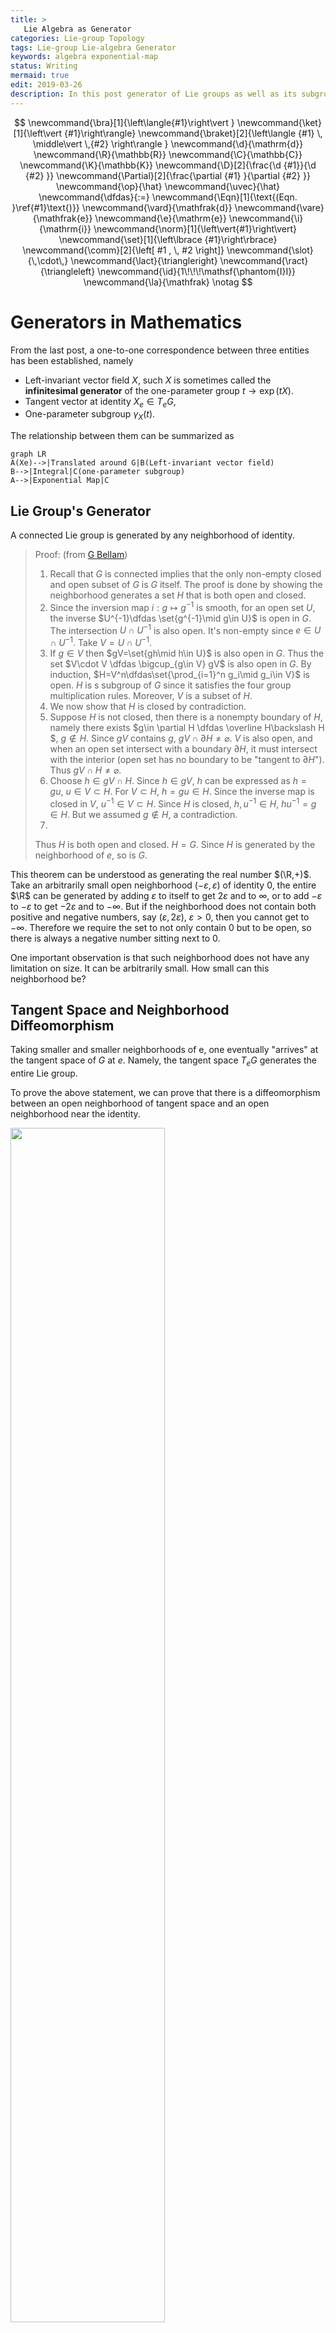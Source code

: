 ```yaml
---
title: >
   Lie Algebra as Generator
categories: Lie-group Topology
tags: Lie-group Lie-algebra Generator
keywords: algebra exponential-map 
status: Writing
mermaid: true
edit: 2019-03-26
description: In this post generator of Lie groups as well as its subgroup are considered. This short post is preparation for the application of Mathematical theory into QM and CM. This post is the third of a series of posts that start from Lie group and Lie algebra.
---
```


$$
\newcommand{\bra}[1]{\left\langle{#1}\right\vert }
\newcommand{\ket}[1]{\left\vert {#1}\right\rangle}
\newcommand{\braket}[2]{\left\langle {#1} \, \middle\vert \,{#2} \right\rangle }
\newcommand{\d}{\mathrm{d}}
\newcommand{\R}{\mathbb{R}}
\newcommand{\C}{\mathbb{C}}
\newcommand{\K}{\mathbb{K}}
\newcommand{\D}[2]{\frac{\d {#1}}{\d {#2} }}
\newcommand{\Partial}[2]{\frac{\partial {#1} }{\partial {#2} }}
\newcommand{\op}{\hat}
\newcommand{\uvec}{\hat}
\newcommand{\dfdas}{:=}
\newcommand{\Eqn}[1]{\text{(Eqn. }\ref{#1}\text{)}}
\newcommand{\vard}{\mathfrak{d}}
\newcommand{\vare}{\mathfrak{e}}
\newcommand{\e}{\mathrm{e}}
\newcommand{\i}{\mathrm{i}}
\newcommand{\norm}[1]{\left\vert{#1}\right\vert}
\newcommand{\set}[1]{\left\lbrace {#1}\right\rbrace}
\newcommand{\comm}[2]{\left[ #1 , \, #2 \right]}
\newcommand{\slot}{\,\cdot\,}
\newcommand{\lact}{\triangleright}
\newcommand{\ract}{\triangleleft}
\newcommand{\id}{1\!\!\!\mathsf{\phantom{I}I}}
\newcommand{\la}{\mathfrak}
\notag
$$

# Generators in Mathematics

From the last post, a one-to-one correspondence between three entities has been established, namely

- Left-invariant vector field $X$, such $X$ is sometimes called the **infinitesimal generator** of the one-parameter group $t \rightarrow \exp(tX)​$.
- Tangent vector at identity $X_e\in T_eG$,
- One-parameter subgroup $\gamma_X(t)​$.

The relationship between them can be summarized as

```mermaid
graph LR
A(Xe)-->|Translated around G|B(Left-invariant vector field)
B-->|Integral|C(one-parameter subgroup)
A-->|Exponential Map|C
```

## Lie Group's Generator

A connected Lie group is generated by any neighborhood of identity.

> Proof: (from [G Bellam](https://www.maths.gla.ac.uk/~gbellamy/lie.pdf))
>
> 1. Recall that $G$ is connected implies that the only non-empty closed and open subset of $G$ is $G$ itself. The proof is done by showing the neighborhood generates a set $H$ that is both open and closed.
> 2. Since the inversion map $i:g\mapsto g^{-1}$ is smooth, for an open set $U$, the inverse $U^{-1}\dfdas \set{g^{-1}\mid g\in U}$ is open in $G$. The intersection $U\cap U^{-1}$ is also open. It's non-empty since $e\in U\cap U^{-1}$. Take $V=U \cap U^{-1}$.
> 3. If $g\in V$ then $gV=\set{gh\mid h\in U}$ is also open in $G$. Thus the set $V\cdot V \dfdas \bigcup_{g\in V} gV$ is also open in $G$. By induction, $H=V^n\dfdas\set{\prod_{i=1}^n g_i\mid g_i\in V}$ is open. $H$ is s subgroup of $G$ since it satisfies the four group multiplication rules. Moreover,  $V$ is a subset of $H$.
> 4. We now show that $H$ is closed by contradiction.
> 5. Suppose $H​$ is not closed, then there is a nonempty boundary of $H​$, namely there exists $g\in \partial H \dfdas \overline H\backslash H​$, $g\notin H​$. Since $gV​$ contains $g​$, $gV\cap\partial H\neq\varnothing​$. $V​$ is also open, and when an open set intersect with a boundary $\partial H​$, it must intersect with the interior (open set has no boundary to be "tangent to $\partial H​$"). Thus $gV \cap H \neq \varnothing​$.
> 7. Choose $h\in gV\cap H$. Since $h\in gV$, $h$ can be expressed as $h=gu, \ u\in V \subset H$. For $V\subset H$, $h=gu\in H$. Since the inverse map is closed in $V$, $u^{-1} \in V \subset H$. Since $H$ is closed, $h, u^{-1} \in H$, $hu^{-1} = g \in H$. But we assumed $g\notin H$, a contradiction. 
> 7. 
>   Thus $H$ is both open and closed. $H=G$. Since $H$ is generated by the neighborhood of $e$, so is $G$.
>

This theorem can be understood as generating the real number $(\R,+)$. Take an arbitrarily small open neighborhood $(-\varepsilon, \varepsilon)$ of identity $0$, the entire $\R$ can be generated by adding $\varepsilon$ to itself to get $2\varepsilon$ and to $\infty$, or to add $-\varepsilon$ to $-\varepsilon$ to get $-2\varepsilon$ and to $-\infty$. But if the neighborhood does not contain both positive and negative numbers, say $(\varepsilon ,2\varepsilon), \ \varepsilon >0$, then you cannot get to $-\infty$. Therefore we require the set to not only contain $0$ but to be open, so there is always a negative number sitting next to $0$.

One important observation is that such neighborhood does not have any limitation on size. It can be arbitrarily small. How small can this neighborhood be? 

## Tangent Space and Neighborhood Diffeomorphism

Taking smaller and smaller neighborhoods of e, one eventually "arrives" at the tangent space of $G$ at $e$. Namely, the tangent space $T_eG$ generates the entire Lie group.

To prove the above statement, we can prove that there is a diffeomorphism between an open neighborhood of tangent space and an open neighborhood near the identity.

<img src='https://raw.githubusercontent.com/yk-liu/yk-liu.github.io/master/_posts/2019-03-20-Lie-Agebra-as-Generator/assets/ExpDiffeo.png' width='70%'>

Proposition: The exponential map $\exp : T_e G \rightarrow G$ is smooth, and it is a local diffeomorphism at $0$.

> Proof:
>
> 1. **Inverse Function Theorem**: Let $f : M \rightarrow N$ be a smooth map between two smooth manifolds $M$, $N$, and let $p \in M$ and $q = f(p)$. If $\d f_p : T_pM \rightarrow T_qN$ is an isomorphism, then there exists an open neighborhood $W$ of $p$ such that $f(W)$ is an open neighborhood of $q$ and $f$ restricts to a diffeomorphism from $W$ onto $f(W)$.
> In other words, a function is invertible in a neighborhood of a point in its domain as long as its derivative is continuous and non-zero at the point. Thus this function induces a diffeomorphism.
>
> <img src='https://raw.githubusercontent.com/yk-liu/yk-liu.github.io/master/_posts/2019-03-20-Lie-Agebra-as-Generator/assets/InverseFunctionTheorem.png' width='70%'>
>
> 2. Since $\exp(tX) = \phi_X(t)$ is a curve on $G$, it's tangent vector at $t=0$ is $X$, we have $\left.\D{}{t} \exp(tX) \right\vert_{t=0}=X$. This means that the map $\d \exp$ at $t=0$ is just identity map, which clearly has inverse. By the Inverse function theorem, $\exp$ is a local diffeomorphism.

## Tangent Space Encodes (Generates) the Lie Group

From the last two sections, the tangent space at $e$ is diffeomorphic to an open set $U_e$ of identity, which generates the entire Lie group. In this sense, the tangent space does generate the entire Lie group (that is compact and connected). 

I like to think it as tangent vectors dictates different one-parameter subgroups which in turn "covers" the entire Lie group. Since the tangent space is in general uncountable, such is "cover" on a higher dimensional "surface" (or "volume") using a lower dimensional "line".

<img src='https://raw.githubusercontent.com/yk-liu/yk-liu.github.io/master/_posts/2019-03-20-Lie-Agebra-as-Generator/assets/exponetialMap.png' width='80%'>

# Associated Lie Algebra of Lie Group

Lie algebra should "know" everything about $G​$, then it should know about the group operation, which leads to the Campbell-Baker-Hausdorff formula. The formula can be better understood with the "bracket" in Lie algebra is introduced as a measure of non-commutativity.

> Lie published an article titled "*Über Gruppen von Transformationen*" in 1874. As early as 1871, the idea of an infinitesimal generator of a one-parameter group of transformations had already appeared in his work.
>
> This point of view was essential to Emmy Noether’s 1918 article in the *Göttinger Nachrichten* establishing the relationship between symmetries of a variational problem and conservation laws. About ten years later, Noether published a very important article situating the representation theory of finite groups and of algebras in the context of noncommutative rings 
>
> The set of infinitesimal generators of one-parameter subgroups of a continuous group forms what today is called
> a “Lie algebra.”(This name was suggested much later by Weyl in his 1933–1934 lectures at the Institute for Advanced Study in Princeton.)
>
> (from [[Yvette](https://www.springer.com/us/book/9780387788654)])

## General Lie Algebra

A **Lie Algebra** $\la g​$ over a field $\K​$ is a vector space over $\K​$ (usually $\R​$ or $\C​$) equipped with a bilinear map called the **Lie bracket**:

$$
\la g \times \la g \rightarrow \la g, \ \ (a,b)\mapsto \comm{a}{b}
$$


such that

1. Skew-symmetric $[a, a] = 0​$ for all $a \in \la g​$.
2. Jacobian Identity $[a, [b, c]] + [b, [c, a]] + [c, [a, b]] = 0, \forall  a, b, c \in\la g​$.

## Associated Lie Algebra

In the [last post]({{ site.baseurl }}{% post_url 2019-03-11-Lie-Group-as-Differential-Manifold %}#four-properties-of-brackets), the bracket of left invariant vector fields are defined. The brackets satisfies all the requirements of a Lie algebra. Hence, **All left-invariant vector fields form a Lie algebra**.



## $\log$ Map

With $\exp$ map defined, $\log$ map arises naturally. Proof: see <https://mathoverflow.net/questions/99230/modern-proof-for-the-baker-campbell-hausdorff-formula/99251#99251> 

<img src='https://raw.githubusercontent.com/yk-liu/yk-liu.github.io/master/_posts/2019-03-20-Lie-Agebra-as-Generator/assets/LogMap.png' width='60%' >


{% comment %}
# Sources



**defnition of infintestmal operators**

```
Infinitesimal Group Actions
Just as a one-parameter group of transformations is generated as the flow of a vector
field, so a general Lie group of transformations G acting on a manifold M will be generated
by a set of vector fields on M, known as the infinitesimal generators of the group action.
Each infinitesimal generator’s flow coin
```

http://www-users.math.umn.edu/~olver/sm_/l.pdf

```
Theorem 2.3.9. Let G be a Lie group with Lie algebra g.
21
(i) exp(g) generates the identity component of G in the algebraic sense.
(ii) Let F : G → H be a Lie group homomorphism. Then the restriction of F to
G0
is completely determined by F∗ : g → h.
Proof. (i) follows from the fact that exp is a local diffeomorphism from g to G,
hence contains a neighborhood of e ∈ G. (ii) follows from the preceding observation
and the universality of the exponential map, which tells us that knowledge of F∗
completely determines F restricted to the image of the exponential map
```

http://web.stanford.edu/~tonyfeng/222.pdf



would be good to read

```
Proposition 2.4. An action of a connected Lie group on a manifold M is uniquely
determined by its infinitesimal action

A natural question is, which Lie algebra anti-homomorphism can be integrate to Lie
group actions? Suppose the Lie algebra anti-homomorphism is induced by a G-action
on M, then G × M decompose into submanifolds
Lm = f(g; g · m) j g 2 Gg;
and each Lm projects diffeomorphically to G. So if we let Lm be the \leaf" containing
(e; m), then the point on Lm that projects to g must be (g; g · m). In other words, the
\leaves" determine the Lie group action
```

utsc



spin and genreator 

```
https://www.ks.uiuc.edu/Services/Class/PHYS480/qm_PDF/chp5.pdf
```
{% endcomment %}
